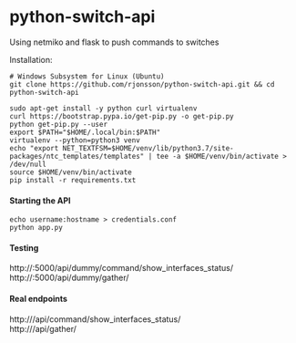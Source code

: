 # python-switch-api
Using netmiko and flask to push commands to switches

Installation:
```
# Windows Subsystem for Linux (Ubuntu)
git clone https://github.com/rjonsson/python-switch-api.git && cd python-switch-api

sudo apt-get install -y python curl virtualenv
curl https://bootstrap.pypa.io/get-pip.py -o get-pip.py
python get-pip.py --user
export $PATH="$HOME/.local/bin:$PATH"
virtualenv --python=python3 venv
echo "export NET_TEXTFSM=$HOME/venv/lib/python3.7/site-packages/ntc_templates/templates" | tee -a $HOME/venv/bin/activate > /dev/null
source $HOME/venv/bin/activate
pip install -r requirements.txt

```

#### Starting the API
```
echo username:hostname > credentials.conf
python app.py

```

#### Testing
http://<api-hostname>:5000/api/dummy/command/show_interfaces_status/<imaginary switch hostname>  
http://<api-hostname>:5000/api/dummy/gather/<imaginary switch hostname>

#### Real endpoints
http://<api-hostname>/api/command/show_interfaces_status/<switch hostname>  
http://<api-hostname>/api/gather/<switch hostname>